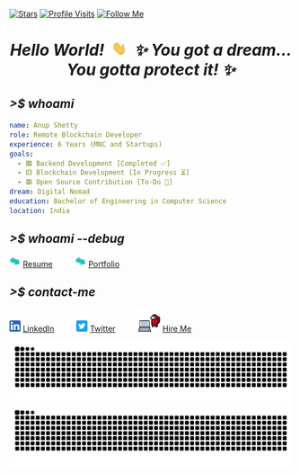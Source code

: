 <!-- GitHub badges -->

[![Stars](https://img.shields.io/badge/dynamic/json?label=Stars&query=%24.stars&color=brightgreen&style=flat-square&url=https://api.github-star-counter.workers.dev/user/anuprshetty)](https://github.com/anuprshetty?tab=repositories)
[![Profile Visits](https://komarev.com/ghpvc/?username=anuprshetty&label=Profile%20Visits&color=brightgreen&style=flat-square)](https://github.com/anuprshetty)
[![Follow Me](https://img.shields.io/github/followers/anuprshetty?label=Follow%20Me&color=brightgreen&style=flat-square)](https://github.com/anuprshetty?tab=followers)

<h1 align="center">
  <b><i>Hello World! &nbsp;<img src="assets/hand.gif" alt="hand.gif" width="27px" />&nbsp; ✨ You got a dream... You gotta protect it! ✨</i></b>
</h1>

## **_>$ whoami_**

```yaml
name: Anup Shetty
role: Remote Blockchain Developer
experience: 6 Years (MNC and Startups)
goals:
  - 🟩 Backend Development [Completed ✅]
  - 🟨 Blockchain Development [In Progress ⏳]
  - 🟥 Open Source Contribution [To-Do 📝]
dream: Digital Nomad
education: Bachelor of Engineering in Computer Science
location: India
```

## **_>$ whoami --debug_**

<img src="assets/arrow.gif" alt="arrow.gif" width="20px" /> [Resume](https://drive.google.com/drive/folders/1BThrkgQSBIFlNKkKMXHcf6PuhYbxGqF6) &emsp; &emsp; <img src="assets/arrow.gif" alt="arrow.gif" width="20px" /> [Portfolio](https://anuprshetty.github.io/)

## **_>$ contact-me_**

<img src="assets/linkedin.png" alt="linkedin.png" width="20px" /> [LinkedIn](https://www.linkedin.com/in/anuprshetty/) &emsp; &emsp; <img src="assets/twitter.png" alt="twitter.png" width="20px" /> [Twitter](https://x.com/anuprshetty) &emsp; &emsp; <img src="assets/hire_me.gif" alt="hire_me.gif" width="40px" /> [Hire Me](https://anuprshetty.github.io/contact.html)

<!-- GitHub contribution grid snake -->

![github contribution grid snake animation](https://raw.githubusercontent.com/anuprshetty/anuprshetty/contribution_grid_snake/github-contribution-grid-snake-dark.svg#gh-dark-mode-only)
![github contribution grid snake animation](https://raw.githubusercontent.com/anuprshetty/anuprshetty/contribution_grid_snake/github-contribution-grid-snake.svg#gh-light-mode-only)
